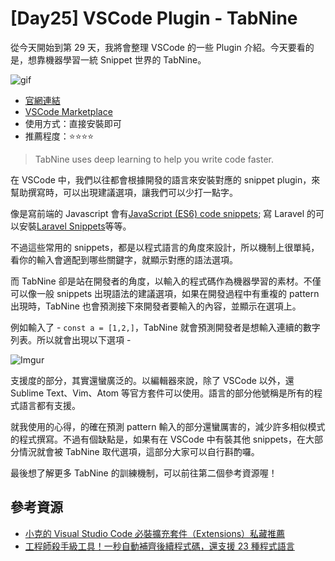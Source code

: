 # [Day25] VSCode Plugin - TabNine

從今天開始到第 29 天，我將會整理 VSCode 的一些 Plugin 介紹。今天要看的是，想靠機器學習一統 Snippet 世界的 TabNine。

![gif](https://i.imgur.com/wRqiOxM.gif)

- [官網連結](https://www.tabnine.com/)
- [VSCode Marketplace](https://marketplace.visualstudio.com/items?itemName=TabNine.tabnine-vscode)
- 使用方式：直接安裝即可
- 推薦程度：⭐⭐⭐⭐

> TabNine uses deep learning to help you write code faster.

在 VSCode 中，我們以往都會根據開發的語言來安裝對應的 snippet plugin，來幫助撰寫時，可以出現建議選項，讓我們可以少打一點字。

像是寫前端的 Javascript 會有[JavaScript (ES6) code snippets](https://marketplace.visualstudio.com/items?itemName=xabikos.JavaScriptSnippets); 寫 Laravel 的可以安裝[Laravel Snippets](https://marketplace.visualstudio.com/items?itemName=onecentlin.laravel5-snippets)等等。

不過這些常用的 snippets，都是以程式語言的角度來設計，所以機制上很單純，看你的輸入會適配到哪些關鍵字，就顯示對應的語法選項。

而 TabNine 卻是站在開發者的角度，以輸入的程式碼作為機器學習的素材。不僅可以像一般 snippets 出現語法的建議選項，如果在開發過程中有重複的 pattern 出現時，TabNine 也會預測接下來開發者要輸入的內容，並顯示在選項上。

例如輸入了 - `const a = [1,2,]`，TabNine 就會預測開發者是想輸入連續的數字列表。所以就會出現以下選項 -

![Imgur](https://i.imgur.com/SYnmF8w.png)

支援度的部分，其實還蠻廣泛的。以編輯器來說，除了 VSCode 以外，還 Sublime Text、Vim、Atom 等官方套件可以使用。語言的部分他號稱是所有的程式語言都有支援。

就我使用的心得，的確在預測 pattern 輸入的部分還蠻厲害的，減少許多相似模式的程式撰寫。不過有個缺點是，如果有在 VSCode 中有裝其他 snippets，在大部分情況就會被 TabNine 取代選項，這部分大家可以自行斟酌囉。

最後想了解更多 TabNine 的訓練機制，可以前往第二個參考資源喔！

## 參考資源

- [小克的 Visual Studio Code 必裝擴充套件（Extensions）私藏推薦](https://blog.goodjack.tw/2018/03/visual-studio-code-extensions.html#javascript--vue)
- [工程師殺手級工具！一秒自動補齊後續程式碼，還支援 23 種程式語言](https://buzzorange.com/techorange/2019/08/02/nice-coding-tool/)
